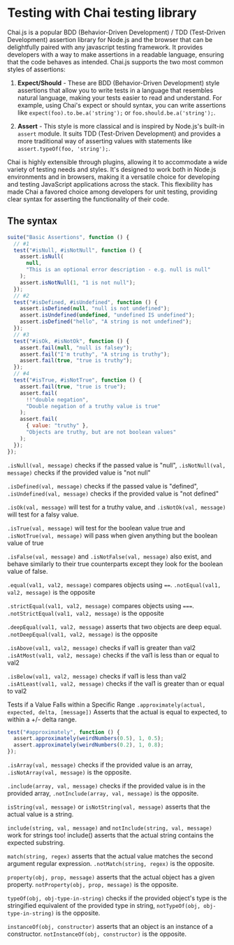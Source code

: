 # Testing with Chai testing library

Chai.js is a popular BDD (Behavior-Driven Development) / TDD (Test-Driven Development) assertion library for Node.js and the browser that can be delightfully paired with any javascript testing framework. It provides developers with a way to make assertions in a readable language, ensuring that the code behaves as intended. Chai.js supports the two most common styles of assertions:

1. **Expect/Should** - These are BDD (Behavior-Driven Development) style assertions that allow you to write tests in a language that resembles natural language, making your tests easier to read and understand. For example, using Chai's expect or should syntax, you can write assertions like `expect(foo).to.be.a('string');` or `foo.should.be.a('string');`.

2. **Assert** - This style is more classical and is inspired by Node.js's built-in `assert` module. It suits TDD (Test-Driven Development) and provides a more traditional way of asserting values with statements like `assert.typeOf(foo, 'string');`.

Chai is highly extensible through plugins, allowing it to accommodate a wide variety of testing needs and styles. It's designed to work both in Node.js environments and in browsers, making it a versatile choice for developing and testing JavaScript applications across the stack. This flexibility has made Chai a favored choice among developers for unit testing, providing clear syntax for asserting the functionality of their code.

## The syntax

```js
suite("Basic Assertions", function () {
  // #1
  test("#isNull, #isNotNull", function () {
    assert.isNull(
      null,
      "This is an optional error description - e.g. null is null"
    );
    assert.isNotNull(1, "1 is not null");
  });
  // #2
  test("#isDefined, #isUndefined", function () {
    assert.isDefined(null, "null is not undefined");
    assert.isUndefined(undefined, "undefined IS undefined");
    assert.isDefined("hello", "A string is not undefined");
  });
  // #3
  test("#isOk, #isNotOk", function () {
    assert.fail(null, "null is falsey");
    assert.fail("I'm truthy", "A string is truthy");
    assert.fail(true, "true is truthy");
  });
  // #4
  test("#isTrue, #isNotTrue", function () {
    assert.fail(true, "true is true");
    assert.fail(
      !!"double negation",
      "Double negation of a truthy value is true"
    );
    assert.fail(
      { value: "truthy" },
      "Objects are truthy, but are not boolean values"
    );
  });
});
```

`.isNull(val, message)` checks if the passed value is "null", `.isNotNull(val, message)` checks if the provided value is "not null"

`.isDefined(val, message)` checks if the passed value is "defined", `.isUndefined(val, message)` checks if the provided value is "not defined"

`.isOk(val, message)` will test for a truthy value, and `.isNotOk(val, message)` will test for a falsy value.

`.isTrue(val, message)` will test for the boolean value true and `.isNotTrue(val, message)` will pass when given anything but the boolean value of true

`.isFalse(val, message)` and `.isNotFalse(val, message)` also exist, and behave similarly to their true counterparts except they look for the boolean value of false.

`.equal(val1, val2, message)` compares objects using `==`. `.notEqual(val1, val2, message)` is the opposite

`.strictEqual(val1, val2, message)` compares objects using `===`. `.notStrictEqual(val1, val2, message)` is the opposite

`.deepEqual(val1, val2, message)` asserts that two objects are deep equal. `.notDeepEqual(val1, val2, message)` is the opposite

`.isAbove(val1, val2, message)` checks if val1 is greater than val2 `.isAtMost(val1, val2, message)` checks if the val1 is less than or equal to val2

`.isBelow(val1, val2, message)` checks if val1 is less than val2 `.isAtLeast(val1, val2, message)` checks if the val1 is greater than or equal to val2

Tests if a Value Falls within a Specific Range `.approximately(actual, expected, delta, [message])` Asserts that the actual is equal to expected, to within a +/- delta range.

```js
test("#approximately", function () {
  assert.approximately(weirdNumbers(0.5), 1, 0.5);
  assert.approximately(weirdNumbers(0.2), 1, 0.8);
});
```

`.isArray(val, message)` checks if the provided value is an array, `.isNotArray(val, message)` is the opposite.

`.include(array, val, message)` checks if the provided value is in the provided array, `.notInclude(array, val, message)` is the opposite.

`isString(val, message)` or `isNotString(val, message)` asserts that the actual value is a string.

`include(string, val, message)` and `notInclude(string, val, message)` work for strings too! include() asserts that the actual string contains the expected substring.

`match(string, regex)` asserts that the actual value matches the second argument regular expression. `.notMatch(string, regex)` is the opposite.

`property(obj, prop, message)` asserts that the actual object has a given property. `notProperty(obj, prop, message)` is the opposite.

`typeOf(obj, obj-type-in-string)` checks if the provided object's type is the stringified equivalent of the provided type in string, `notTypeOf(obj, obj-type-in-string)` is the opposite.

`instanceOf(obj, constructor)` asserts that an object is an instance of a constructor. `notInstanceOf(obj, constructor)` is the opposite.
